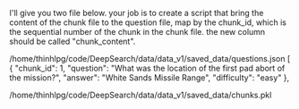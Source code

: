 I'll give you two file below. your job is to create a script that bring the content of the chunk file to the question file, map by the chunk_id, which is the sequential number of the chunk in the chunk file. the new column should be called "chunk_content".

/home/thinhlpg/code/DeepSearch/data/data_v1/saved_data/questions.json
[
  {
    "chunk_id": 1,
    "question": "What was the location of the first pad abort of the mission?",
    "answer": "White Sands Missile Range",
    "difficulty": "easy"
  },

  /home/thinhlpg/code/DeepSearch/data/data_v1/saved_data/chunks.pkl
